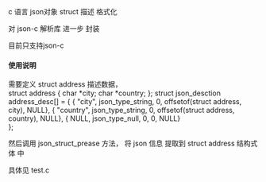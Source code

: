 c 语言 json对象 struct 描述 格式化 

对 json-c 解析库 进一步 封装

目前只支持json-c

#### 使用说明 #############
需要定义  struct address 描述数据，  
struct address
{
    char *city;
    char *country;
};
struct json_desction address_desc[] = {
    { "city",         json_type_string,    			0,                             offsetof(struct address, city),                 NULL}, 
    { "country",      json_type_string,    			0,                             offsetof(struct address, country),              NULL},
    { NULL,           json_type_null,      			0,                             0,                                              NULL}      
};

然后调用 json_struct_prease 方法， 将 json 信息 提取到 struct address 结构式 体 中

具体见 test.c
